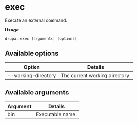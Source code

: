 # exec
Execute an external command.

**Usage:**
```
drupal exec [arguments] [options]
```

## Available options
Option | Details
-------|-------------
--working-directory | The current working directory.

## Available arguments
Argument | Details
---------|-------------
bin | Executable name.
